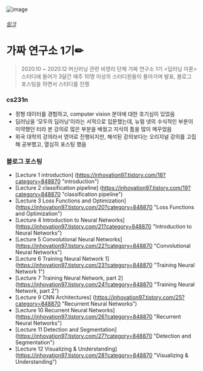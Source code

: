 ![image](https://user-images.githubusercontent.com/59557720/105404173-03ceb080-5c6d-11eb-8cc0-08f3668336be.png)
###### [링크](https://dacon.io/competitions/official/235551/overview/ "가짜 연구소(Pseudo Labs)  바로가기")
# 가짜 연구소 1기✏
> 2020.10 ~ 2020.12
> 머신러닝 관련 비영리 단체 가짜 연구소 1기 <딥러닝 이론> 스터디에 들어가 3달간 매주 10명 이상의 스터디원들이 돌아가며 발표, 블로그 포스팅을 하면서 스터디를 진행
### cs231n
+ 정형 데이터를 경험하고, computer vision 분야에 대한 호기심이 있었음
+ 딥러닝을 '모두의 딥러닝'이라는 서적으로 입문했는데, 뉴럴 넷의 수식적인 부분이 미약했던 터라 본 강의로 많은 부분을 배웠고 지식의 틈을 많이 메꾸었음
+ 외국 대학의 강의라서 영어로 진행되지만, 해석된 강의보다는 오리지널 강의를 고집해 공부했고, 열심히 포스팅 했음
### 블로그 포스팅
+ [Lecture 1 introduction] (https://inhovation97.tistory.com/18?category=848870 "introduction")
+ [Lecture 2 classification pipeline] (https://inhovation97.tistory.com/19?category=848870 "classification pipeline")
+ [Lecture 3 Loss Functions and Optimization] (https://inhovation97.tistory.com/20?category=848870 "Loss Functions and Optimization")
+ [Lecture 4 Introduction to Neural Networks] (https://inhovation97.tistory.com/21?category=848870 "Introduction to Neural Networks")
+ [Lecture 5 Convolutional Neural Networks] (https://inhovation97.tistory.com/22?category=848870 "Convolutional Neural Networks")
+ [Lecture 6 Training Neural Network 1] (https://inhovation97.tistory.com/23?category=848870 "Training Neural Network 1")
+ [Lecture 7 Training Neural Network, part 2] (https://inhovation97.tistory.com/24?category=848870 "Training Neural Network, part 2")
+ [Lecture 9 CNN Architectures] (https://inhovation97.tistory.com/25?category=848870 "Recurrent Neural Networks")
+ [Lecture 10 Recurrent Neural Networks] (https://inhovation97.tistory.com/26?category=848870 "Recurrent Neural Networks")
+ [Lecture 11 Detection and Segmentation] (https://inhovation97.tistory.com/27?category=848870 "Detection and Segmentation")
+ [Lecture 12 Visualizing & Understanding] (https://inhovation97.tistory.com/28?category=848870 "Visualizing & Understanding")
